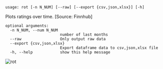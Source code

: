 ```text
usage: rot [-n N_NUM] [--raw] [--export {csv,json,xlsx}] [-h]
```

Plots ratings over time. [Source: Finnhub]

```
optional arguments:
  -n N_NUM, --num N_NUM
                        number of last months
  --raw                 Only output raw data
  --export {csv,json,xlsx}
                        Export dataframe data to csv,json,xlsx file
  -h, --help            show this help message
```

![rot](https://user-images.githubusercontent.com/25267873/116864981-ad282980-ac00-11eb-9e86-7163782a8ef6.png)
